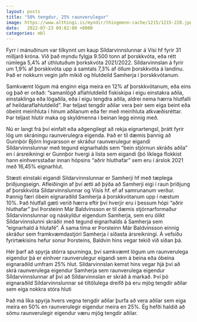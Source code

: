 ```yaml
---
layout: posts
title: "50% tengdur, 25% raunverulegur"
image: https://www.althingi.is/myndir/thingmenn-cache/1215/1215-220.jpg
date:   2022-07-23 09:02:00 +0000
categories: mbl
---
```

Fyrr í mánuðinum var tilkynnt um kaup Síldarvinnslunnar á Vísi hf fyrir 31 milljarð króna. Við það myndu fylgja 9.500 tonn af þorskkvóta, eða rétt rúmlega 5,4% af úthlutuðum þorkskvóta 2021/2022. Síldarvinnslan á fyrir um 1,9% af þorskkvóta upp á samtals 7,3% af öllum þorskkvóta á landinu. Það er nokkurn vegin jafn mikið og hlutdeild Samherja í þorskkvótanum.

Samkvæmt lögum má enginn eiga meira en 12% af þorskkvótanum, eða eins og það er orðað: “samanlögð aflahlutdeild fiskiskipa í eigu einstakra aðila, einstaklinga eða lögaðila, eða í eigu tengdra aðila, aldrei nema hærra hlutfalli af heildaraflahlutdeild”. Þar teljast tengdir aðilar vera þeir sem eiga beint eða óbeint meirihluta í hinum aðilanum eða fer með meirihluta atkvæðisréttar. Þar teljast hlutir maka og skyldmenna í beinan legg einnig með.

Nú er langt frá því einfalt eða aðgengilegt að rekja eignartengsl, þrátt fyrir lög um skráningu raunverulegra eigenda. Það er til dæmis þannig að Gunnþór Björn Ingvarsson er skráður raunverulegur eigandi Síldarvinnslunnar með tegund eignarhalds sem “bein stjórnun skráðs aðila” en í ársreikningi er Gunnþór hvergi á lista sem eigandi (þó líklega flokkist hann einhversstaðar innan hópsins “aðrir hluthafar” sem eru í árslok 2021 með 16,45% eignarhlut.

Stæsti einstaki eigandi Sildarvinnslunnar er Samherji hf með tæplega þriðjungseign. Afleiðingin af því ætti að þýða að Samherji eigi í raun þriðjung af þorskkvóta Síldarvinnslunnar og Vísis hf. ef af samrunanum verður. Þannig færi óbein eignaraðild Samherja á þorskkvótanum upp í næstum 10%. Það hlutfall gæti verið hærra eftir því hverjir eru í þessum hópi “aðrir hluthafar” því Þorsteinn Már Baldvinsson er til dæmis stjórnarformaður Síldarvinnslunnar og náskyldur eigendum Samherja, sem eru ólíkt Síldarvinnslunni skráðir með tegund eignarhalds á Samherja sem “eignarhald á hlutafé”. Á sama tíma er Þorsteinn Már Baldvinsson einnig skráður sem framkvæmdastjóri Samherja í síðasta ársreikningi. Á vefsíðu fyrirtækisins hefur sonur Þorsteins, Baldvin hins vegar tekið við síðan þá.

Hér þarf að spyrja stórra spurninga, því samkvæmt lögum um raunverulega eigendur þá er einhver raunverulegur eigandi sem á beina eða óbeina eignaraðild umfram 25% hlut. Síldarvinnslan kemst hins vegar hjá því að skrá raunverulega eigendur Samherja sem raunverulega eigendur Síldarvinnslunnar af því að Síldarvinnslan er skráð á markað. Því þó eignaraðild Síldarvinnslunnar sé tiltölulega dreifð þá eru mjög tengdir aðilar sem eiga nokkra stóra hluti

Það má líka spyrja hvers vegna tengdir aðilar þurfa að vera aðilar sem eiga meira en 50% en raunverulegir eigendur meira en 25%. Ég hefði haldið að sömu raunverulegir eigendur væru mjög tengdir aðilar.
